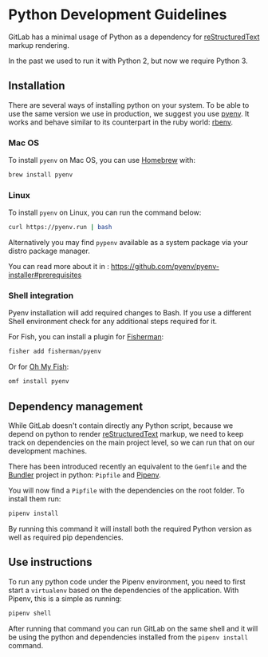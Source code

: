 # Python Development Guidelines

GitLab has a minimal usage of Python as a dependency for [reStructuredText][rst] markup rendering.

In the past we used to run it with Python 2, but now we require Python 3.

## Installation

There are several ways of installing python on your system. To be able to use the same version we use in production,
we suggest you use [pyenv][pyenv]. It works and behave similar to its counterpart in the ruby world: [rbenv][rbenv].

### Mac OS

To install `pyenv` on Mac OS, you can use [Homebrew][homebrew] with:

```bash
brew install pyenv
```

### Linux

To install `pyenv` on Linux, you can run the command below:

```bash
curl https://pyenv.run | bash
```

Alternatively you may find `pypenv` available as a system package via your distro package manager.

You can read more about it in : https://github.com/pyenv/pyenv-installer#prerequisites

### Shell integration

Pyenv installation will add required changes to Bash. If you use a different Shell environment
check for any additional steps required for it.

For Fish, you can install a plugin for [Fisherman][fisherman]:

```bash
fisher add fisherman/pyenv
```

Or for [Oh My Fish][omf]:

```bash
omf install pyenv
```

## Dependency management

While GitLab doesn't contain directly any Python script, because we depend on python to render [reStructuredText][rst] markup,
we need to keep track on dependencies on the main project level, so we can run that on our development machines.

There has been introduced recently an equivalent to the `Gemfile` and the [Bundler] project in python:
`Pipfile` and [Pipenv][pipenv].

You will now find a `Pipfile` with the dependencies on the root folder. To install them run:

```bash
pipenv install
```

By running this command it will install both the required Python version as well as required pip dependencies.

## Use instructions

To run any python code under the Pipenv environment, you need to first start a `virtualenv` based on the dependencies
of the application. With Pipenv, this is a simple as running:

```bash
pipenv shell
```

After running that command you can run GitLab on the same shell and it will be using the python and dependencies
installed from the `pipenv install` command.

[rst]: http://docutils.sourceforge.net/rst.html
[pyenv]: https://github.com/pyenv/pyenv
[rbenv]: https://github.com/rbenv/rbenv
[homebrew]: https://brew.sh/
[bundler]: https://bundler.io/
[pipenv]: https://pipenv.readthedocs.io/en/latest/
[fisherman]: https://github.com/fisherman/fisherman
[omf]: https://github.com/oh-my-fish/oh-my-fish
